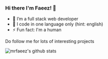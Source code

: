 ### Hi there I'm Faeez! 👋


- 🔭 I’m a full stack web developer
- 🌱 I code in one language only (hint: english) 
- ⚡ Fun fact: I'm a human

Do follow me for lots of interesting projects

![mrfaeez's github stats](https://github-readme-stats.vercel.app/api?username=mrfaeez&show_icons=true&title_color=fff&icon_color=018eff&text_color=ECECEC&bg_color=000000)
